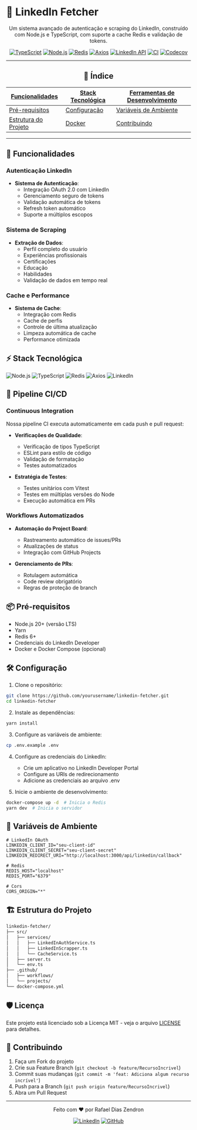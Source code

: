 # 🔗 LinkedIn Fetcher

<div align="center">

Um sistema avançado de autenticação e scraping do LinkedIn, construído com Node.js e TypeScript, com suporte a cache Redis e validação de tokens.

[![TypeScript](https://img.shields.io/badge/TypeScript-5.0-blue.svg)](https://www.typescriptlang.org/)
[![Node.js](https://img.shields.io/badge/Node.js-20.x-green.svg)](https://nodejs.org/)
[![Redis](https://img.shields.io/badge/Redis-6.0-red.svg)](https://redis.io/)
[![Axios](https://img.shields.io/badge/Axios-Latest-purple.svg)](https://axios-http.com/)
[![LinkedIn API](https://img.shields.io/badge/LinkedIn_API-Latest-0077B5.svg)](https://developer.linkedin.com/)
[![CI](https://github.com/rafaumeu/linkedin-fetcher/actions/workflows/ci.yml/badge.svg)](https://github.com/rafaumeu/linkedin-fetcher/actions/workflows/ci.yml)
[![Codecov](https://codecov.io/gh/rafaumeu/linkedin-fetcher/branch/main/graph/badge.svg)](https://codecov.io/gh/rafaumeu/linkedin-fetcher)

---

## 📖 Índice

| [Funcionalidades](#-funcionalidades) | [Stack Tecnológica](#-stack-tecnológica) | [Ferramentas de Desenvolvimento](#-ferramentas-de-desenvolvimento) |
|-------------------------------------|------------------------------------------|------------------------------------------------------------------|
| [Pré-requisitos](#-pré-requisitos) | [Configuração](#️-configuração) | [Variáveis de Ambiente](#-variáveis-de-ambiente) |
| [Estrutura do Projeto](#️-estrutura-do-projeto) | [Docker](#-docker) | [Contribuindo](#-contribuindo) |

---
</div>

## 🚀 Funcionalidades

### Autenticação LinkedIn

- **Sistema de Autenticação**:
  - Integração OAuth 2.0 com LinkedIn
  - Gerenciamento seguro de tokens
  - Validação automática de tokens
  - Refresh token automático
  - Suporte a múltiplos escopos

### Sistema de Scraping

- **Extração de Dados**:
  - Perfil completo do usuário
  - Experiências profissionais
  - Certificações
  - Educação
  - Habilidades
  - Validação de dados em tempo real

### Cache e Performance

- **Sistema de Cache**:
  - Integração com Redis
  - Cache de perfis
  - Controle de última atualização
  - Limpeza automática de cache
  - Performance otimizada

## ⚡ Stack Tecnológica

![Node.js](https://img.shields.io/badge/Node.js-339933?style=for-the-badge&logo=node.js&logoColor=white)
![TypeScript](https://img.shields.io/badge/TypeScript-007ACC?style=for-the-badge&logo=typescript&logoColor=white)
![Redis](https://img.shields.io/badge/Redis-DC382D?style=for-the-badge&logo=redis&logoColor=white)
![Axios](https://img.shields.io/badge/Axios-5A29E4?style=for-the-badge&logo=axios&logoColor=white)
![LinkedIn](https://img.shields.io/badge/LinkedIn_API-0A66C2?style=for-the-badge&logo=linkedin&logoColor=white)

## 🔄 Pipeline CI/CD

### Continuous Integration

Nossa pipeline CI executa automaticamente em cada push e pull request:

- **Verificações de Qualidade**:
  - Verificação de tipos TypeScript
  - ESLint para estilo de código
  - Validação de formatação
  - Testes automatizados

- **Estratégia de Testes**:
  - Testes unitários com Vitest
  - Testes em múltiplas versões do Node
  - Execução automática em PRs

### Workflows Automatizados

- **Automação do Project Board**:
  - Rastreamento automático de issues/PRs
  - Atualizações de status
  - Integração com GitHub Projects

- **Gerenciamento de PRs**:
  - Rotulagem automática
  - Code review obrigatório
  - Regras de proteção de branch

## 📦 Pré-requisitos

- Node.js 20+ (versão LTS)
- Yarn
- Redis 6+
- Credenciais do LinkedIn Developer
- Docker e Docker Compose (opcional)

## 🛠️ Configuração

1. Clone o repositório:
```bash
git clone https://github.com/yourusername/linkedin-fetcher.git
cd linkedin-fetcher
```

2. Instale as dependências:
```bash
yarn install
```

3. Configure as variáveis de ambiente:
```bash
cp .env.example .env
```

4. Configure as credenciais do LinkedIn:
   - Crie um aplicativo no LinkedIn Developer Portal
   - Configure as URIs de redirecionamento
   - Adicione as credenciais ao arquivo .env

5. Inicie o ambiente de desenvolvimento:
```bash
docker-compose up -d  # Inicia o Redis
yarn dev  # Inicia o servidor
```

## 🔧 Variáveis de Ambiente

```env
# LinkedIn OAuth
LINKEDIN_CLIENT_ID="seu-client-id"
LINKEDIN_CLIENT_SECRET="seu-client-secret"
LINKEDIN_REDIRECT_URI="http://localhost:3000/api/linkedin/callback"

# Redis
REDIS_HOST="localhost"
REDIS_PORT="6379"

# Cors
CORS_ORIGIN="*"
```

## 🏗️ Estrutura do Projeto

```bash
linkedin-fetcher/
├── src/
│   ├── services/
│   │   ├── LinkedInAuthService.ts
│   │   ├── LinkedInScrapper.ts
│   │   └── CacheService.ts
│   ├── server.ts
│   └── env.ts
├── .github/
│   ├── workflows/
│   └── projects/
└── docker-compose.yml
```

## 🛡️ Licença

Este projeto está licenciado sob a Licença MIT - veja o arquivo [LICENSE](LICENSE) para detalhes.

## 🤝 Contribuindo

1. Faça um Fork do projeto
2. Crie sua Feature Branch (`git checkout -b feature/RecursoIncrivel`)
3. Commit suas mudanças (`git commit -m 'feat: Adiciona algum recurso incrível'`)
4. Push para a Branch (`git push origin feature/RecursoIncrivel`)
5. Abra um Pull Request

---

<div align="center">
Feito com ❤️ por Rafael Dias Zendron

[![LinkedIn](https://img.shields.io/badge/LinkedIn-0077B5?style=for-the-badge&logo=linkedin&logoColor=white)](https://www.linkedin.com/in/rafael-dias-zendron-528290132/)
[![GitHub](https://img.shields.io/badge/GitHub-100000?style=for-the-badge&logo=github&logoColor=white)](https://github.com/rafaumeu)
</div>